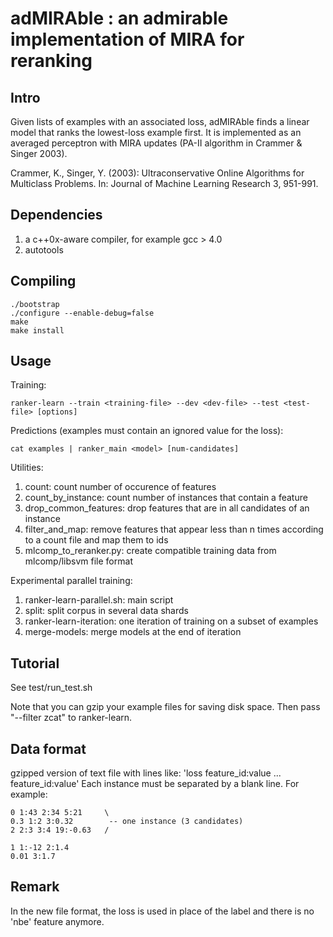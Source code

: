 adMIRAble : an admirable implementation of MIRA for reranking
=============================================================

Intro
-----

Given lists of examples with an associated loss, adMIRAble finds a linear model
that ranks the lowest-loss example first.  It is implemented as an averaged
perceptron with MIRA updates (PA-II algorithm in Crammer & Singer 2003).

Crammer, K., Singer, Y. (2003): Ultraconservative Online Algorithms for
Multiclass Problems. In: Journal of Machine Learning Research 3, 951-991.

Dependencies
------------

1. a c++0x-aware compiler, for example gcc > 4.0
2. autotools

Compiling
---------

    ./bootstrap
    ./configure --enable-debug=false
    make
    make install

Usage
-----

Training:

    ranker-learn --train <training-file> --dev <dev-file> --test <test-file> [options]

Predictions (examples must contain an ignored value for the loss):

    cat examples | ranker_main <model> [num-candidates]

Utilities:

1. count: count number of occurence of features
2. count_by_instance: count number of instances that contain a feature
3. drop_common_features: drop features that are in all candidates of an instance
4. filter_and_map: remove features that appear less than n times according to a count file and map them to ids
5. mlcomp_to_reranker.py: create compatible training data from mlcomp/libsvm file format

Experimental parallel training:

1. ranker-learn-parallel.sh: main script
2. split: split corpus in several data shards
3. ranker-learn-iteration: one iteration of training on a subset of examples
4. merge-models: merge models at the end of iteration


Tutorial
--------

See test/run_test.sh

Note that you can gzip your example files for saving disk space. Then pass "--filter zcat" to ranker-learn.

Data format
-----------

gzipped version of text file with lines like: 'loss feature_id:value ...
feature_id:value' Each instance must be separated by a blank line. For
example:

    0 1:43 2:34 5:21     \
    0.3 1:2 3:0.32        -- one instance (3 candidates)
    2 2:3 3:4 19:-0.63   /

    1 1:-12 2:1.4
    0.01 3:1.7
    

Remark
------

In the new file format, the loss is used in place of the label and there is
no 'nbe' feature anymore.
